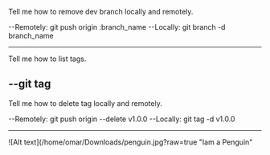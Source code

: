 Tell me how to remove dev branch locally and remotely.​

--Remotely: git push origin :branch_name
--Locally: git branch -d branch_name​

---

Tell me how to list tags.​

## --git tag

Tell me how to delete tag locally and remotely.​

--Remotely: git push origin --delete v1.0​.0
--Locally: git tag -d v1.0.0

---

![Alt text](/home/omar/Downloads/penguin.jpg?raw=true "Iam a Penguin"
